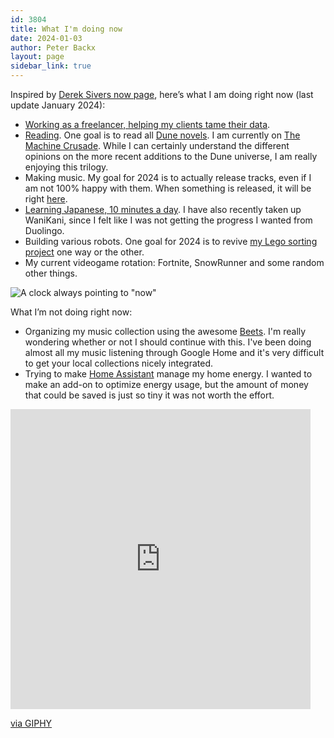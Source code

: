 ```yaml
---
id: 3804
title: What I'm doing now
date: 2024-01-03
author: Peter Backx
layout: page
sidebar_link: true
---
```

Inspired by [Derek Sivers now page](http://sivers.org/now), here’s what I am doing right now (last update January 2024):

* [Working as a freelancer, helping my clients tame their data](https://www.linkedin.com/in/pbackx/).
* [Reading](https://www.goodreads.com/user/show/37577599-peter-backx). One goal is to read all [Dune novels](http://www.dunenovels.com/). I am currently on [The Machine Crusade](https://en.wikipedia.org/wiki/Dune:_The_Machine_Crusade). While I can certainly understand the different opinions on the more recent additions to the Dune universe, I am really enjoying this trilogy.
* Making music. My goal for 2024 is to actually release tracks, even if I am not 100% happy with them. When something is released, it will be right [here](https://soundcloud.com/pete-with-a-p).
* [Learning Japanese, 10 minutes a day](https://www.duolingo.com/profile/PeterBackx1). I have also recently taken up WaniKani, since I felt like I was not getting the progress I wanted from Duolingo.
* Building various robots. One goal for 2024 is to revive [my Lego sorting project](https://www.streamhead.com/3d%20printing/ai/2021/11/01/deep-learning-lego-sorting.html) one way or the other.
* My current videogame rotation: Fortnite, SnowRunner and some random other things.


![A clock always pointing to "now"](http://www.streamhead.com/wp-content/uploads/2015/10/D0D60BD6.jpg)

What I’m not doing right now:

* Organizing my music collection using the awesome [Beets](http://beets.io/). I'm really wondering whether or not I should continue with this. I've been doing almost all my music listening through Google Home and it's very difficult to get your local collections nicely integrated.
* Trying to make [Home Assistant](https://www.home-assistant.io/) manage my home energy. I wanted to make an add-on to optimize energy usage, but the amount of money that could be saved is just so tiny it was not worth the effort.


<iframe src="https://giphy.com/embed/26xoplW0VhLLByrAY" width="480" height="480" frameBorder="0" class="giphy-embed" allowFullScreen></iframe><p><a href="https://giphy.com/gifs/cute-sloth-slothilda-26xoplW0VhLLByrAY">via GIPHY</a></p>
